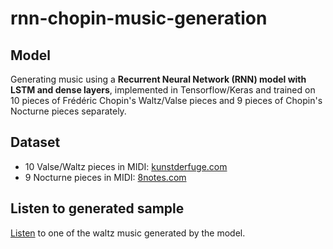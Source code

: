 # rnn-chopin-music-generation

## Model
Generating music using a __Recurrent Neural Network (RNN) model with LSTM and dense layers__, implemented in Tensorflow/Keras and trained on 10 pieces of Frédéric Chopin's Waltz/Valse pieces and 9 pieces of Chopin's Nocturne pieces separately.

## Dataset
* 10 Valse/Waltz pieces in MIDI: [kunstderfuge.com](kunstderfuge.com)
* 9 Nocturne pieces in MIDI: [8notes.com](8notes.com)

## Listen to generated sample
[Listen](https://drive.google.com/file/d/15_iUzKmi_8AfiSeuUitjohxkX-sYhoJz/view?usp=sharing) to one of the waltz music generated by the model.
